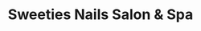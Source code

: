 ---
title: "Sweeties Nails Salon & Spa"
url: /campbell/sweeties-nails-salon-und-spa/
shop: Kosmetik
---